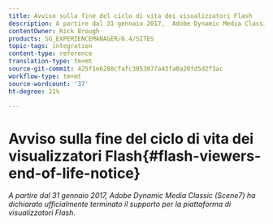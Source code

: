 ```yaml
---
title: Avviso sulla fine del ciclo di vita dei visualizzatori Flash
description: A partire dal 31 gennaio 2017,  Adobe Dynamic Media Classic ha dichiarato ufficialmente terminato il supporto per la piattaforma di visualizzatori Flash.
contentOwner: Rick Brough
products: SG_EXPERIENCEMANAGER/6.4/SITES
topic-tags: integration
content-type: reference
translation-type: tm+mt
source-git-commit: 425f1e6288cfafc3053877a43fa0a20fd5d2f3ac
workflow-type: tm+mt
source-wordcount: '37'
ht-degree: 21%

---
```



# Avviso sulla fine del ciclo di vita dei visualizzatori Flash{#flash-viewers-end-of-life-notice}

*A partire dal 31 gennaio 2017,  Adobe Dynamic Media Classic (Scene7) ha dichiarato ufficialmente terminato il supporto per la piattaforma di visualizzatori Flash.*

<!-- *For more information about this important change, see the following FAQ website:*

[https://docs.adobe.com/content/docs/en/aem/6-1/administer/integration/marketing-cloud/scene7/flash-eol.html](https://docs.adobe.com/content/docs/en/aem/6-1/administer/integration/marketing-cloud/scene7/flash-eol.html). -->

